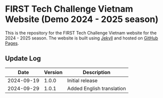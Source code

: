 ﻿# FIRST Tech Challenge Vietnam Website (Demo 2024 - 2025 season)

This is the repository for the FIRST Tech Challenge Vietnam website for the 2024 - 2025 season. The website is built using [Jekyll](https://jekyllrb.com/) and hosted on [GitHub Pages](https://pages.github.com/).

## Update Log

| Date       | Version | Description                |
|------------|---------|----------------------------|
| 2024-09-19 | 1.0.0   | Initial release            |
| 2024-09-29 | 1.0.1   | Added English translation  |